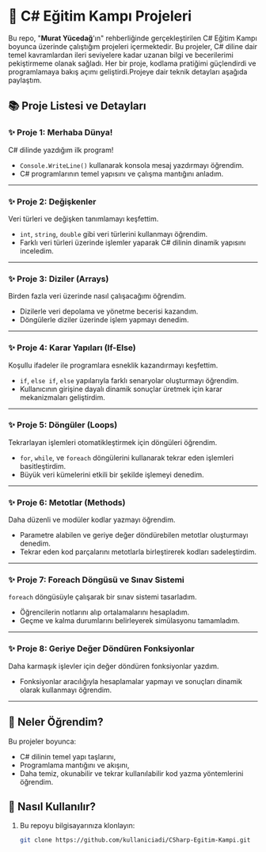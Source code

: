 # 🚀 **C# Eğitim Kampı Projeleri**  

Bu repo, "**Murat Yücedağ**'ın" rehberliğinde gerçekleştirilen C# Eğitim Kampı boyunca üzerinde çalıştığım projeleri içermektedir. Bu projeler, C# diline dair temel kavramlardan ileri seviyelere kadar uzanan bilgi ve becerilerimi pekiştirmeme olanak sağladı. Her bir proje, kodlama pratiğimi güçlendirdi ve programlamaya bakış açımı geliştirdi.Projeye dair teknik detayları aşağıda paylaştım.
## 📚 **Proje Listesi ve Detayları**  

### ✨ **Proje 1: Merhaba Dünya!**  
C# dilinde yazdığım ilk program!  
- `Console.WriteLine()` kullanarak konsola mesaj yazdırmayı öğrendim.  
- C# programlarının temel yapısını ve çalışma mantığını anladım.  

---

### ✨ **Proje 2: Değişkenler**  
Veri türleri ve değişken tanımlamayı keşfettim.  
- `int`, `string`, `double` gibi veri türlerini kullanmayı öğrendim.  
- Farklı veri türleri üzerinde işlemler yaparak C# dilinin dinamik yapısını inceledim.  

---

### ✨ **Proje 3: Diziler (Arrays)**  
Birden fazla veri üzerinde nasıl çalışacağımı öğrendim.  
- Dizilerle veri depolama ve yönetme becerisi kazandım.  
- Döngülerle diziler üzerinde işlem yapmayı denedim.  

---

### ✨ **Proje 4: Karar Yapıları (If-Else)**  
Koşullu ifadeler ile programlara esneklik kazandırmayı keşfettim.  
- `if`, `else if`, `else` yapılarıyla farklı senaryolar oluşturmayı öğrendim.  
- Kullanıcının girişine dayalı dinamik sonuçlar üretmek için karar mekanizmaları geliştirdim.  

---

### ✨ **Proje 5: Döngüler (Loops)**  
Tekrarlayan işlemleri otomatikleştirmek için döngüleri öğrendim.  
- `for`, `while`, ve `foreach` döngülerini kullanarak tekrar eden işlemleri basitleştirdim.  
- Büyük veri kümelerini etkili bir şekilde işlemeyi denedim.  

---

### ✨ **Proje 6: Metotlar (Methods)**  
Daha düzenli ve modüler kodlar yazmayı öğrendim.  
- Parametre alabilen ve geriye değer döndürebilen metotlar oluşturmayı denedim.  
- Tekrar eden kod parçalarını metotlarla birleştirerek kodları sadeleştirdim.  

---

### ✨ **Proje 7: Foreach Döngüsü ve Sınav Sistemi**  
`foreach` döngüsüyle çalışarak bir sınav sistemi tasarladım.  
- Öğrencilerin notlarını alıp ortalamalarını hesapladım.  
- Geçme ve kalma durumlarını belirleyerek simülasyonu tamamladım.  

---

### ✨ **Proje 8: Geriye Değer Döndüren Fonksiyonlar**  
Daha karmaşık işlevler için değer döndüren fonksiyonlar yazdım.  
- Fonksiyonlar aracılığıyla hesaplamalar yapmayı ve sonuçları dinamik olarak kullanmayı öğrendim.  

---

## 🌟 **Neler Öğrendim?**  
Bu projeler boyunca:  
- C# dilinin temel yapı taşlarını,  
- Programlama mantığını ve akışını,  
- Daha temiz, okunabilir ve tekrar kullanılabilir kod yazma yöntemlerini öğrendim.  

## 📂 **Nasıl Kullanılır?**  
1. Bu repoyu bilgisayarınıza klonlayın:  
   ```bash
   git clone https://github.com/kullaniciadi/CSharp-Egitim-Kampi.git
